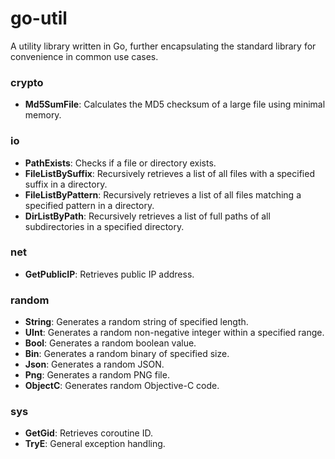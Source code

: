 # go-util

A utility library written in Go, further encapsulating the standard library for convenience in common use cases.

### crypto
- **Md5SumFile**: Calculates the MD5 checksum of a large file using minimal memory.

### io
- **PathExists**: Checks if a file or directory exists.
- **FileListBySuffix**: Recursively retrieves a list of all files with a specified suffix in a directory.
- **FileListByPattern**: Recursively retrieves a list of all files matching a specified pattern in a directory.
- **DirListByPath**: Recursively retrieves a list of full paths of all subdirectories in a specified directory.

### net
- **GetPublicIP**: Retrieves public IP address.

### random
- **String**: Generates a random string of specified length.
- **UInt**: Generates a random non-negative integer within a specified range.
- **Bool**: Generates a random boolean value.
- **Bin**: Generates a random binary of specified size.
- **Json**: Generates a random JSON.
- **Png**: Generates a random PNG file.
- **ObjectC**: Generates random Objective-C code.

### sys
- **GetGid**: Retrieves coroutine ID.
- **TryE**: General exception handling.